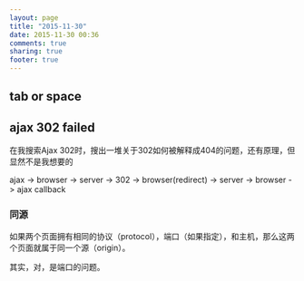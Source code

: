 ```yaml
---
layout: page
title: "2015-11-30"
date: 2015-11-30 00:36
comments: true
sharing: true
footer: true
---
```


## tab or space

## ajax 302 failed

在我搜索Ajax 302时，搜出一堆关于302如何被解释成404的问题，还有原理，但显然不是我想要的

ajax -> browser -> server -> 302 -> browser(redirect) -> server -> browser -> ajax callback

### 同源

如果两个页面拥有相同的协议（protocol），端口（如果指定），和主机，那么这两个页面就属于同一个源（origin）。

其实，对，是端口的问题。
